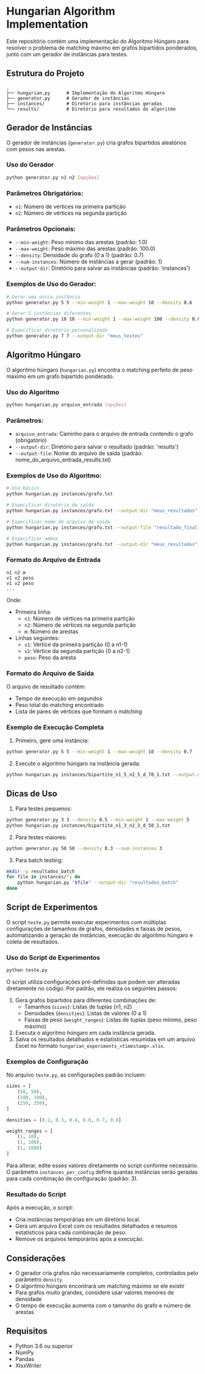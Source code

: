 # Hungarian Algorithm Implementation

Este repositório contém uma implementação do Algoritmo Húngaro para resolver o problema de matching máximo em grafos bipartidos ponderados, junto com um gerador de instâncias para testes.

## Estrutura do Projeto

```
.
├── hungarian.py      # Implementação do Algoritmo Húngaro
├── generator.py      # Gerador de instâncias
├── instances/        # Diretório para instâncias geradas
└── results/          # Diretório para resultados do algoritmo
```

## Gerador de Instâncias

O gerador de instâncias (`generator.py`) cria grafos bipartidos aleatórios com pesos nas arestas.

### Uso do Gerador

```bash
python generator.py n1 n2 [opções]
```

### Parâmetros Obrigatórios:
- `n1`: Número de vértices na primeira partição
- `n2`: Número de vértices na segunda partição

### Parâmetros Opcionais:
- `--min-weight`: Peso mínimo das arestas (padrão: 1.0)
- `--max-weight`: Peso máximo das arestas (padrão: 100.0)
- `--density`: Densidade do grafo (0 a 1) (padrão: 0.7)
- `--num-instances`: Número de instâncias a gerar (padrão: 1)
- `--output-dir`: Diretório para salvar as instâncias (padrão: 'instances')

### Exemplos de Uso do Gerador:

```bash
# Gerar uma única instância
python generator.py 5 5 --min-weight 1 --max-weight 10 --density 0.6

# Gerar 5 instâncias diferentes
python generator.py 10 10 --min-weight 1 --max-weight 100 --density 0.8 --num-instances 5

# Especificar diretório personalizado
python generator.py 7 7 --output-dir "meus_testes"
```

## Algoritmo Húngaro

O algoritmo húngaro (`hungarian.py`) encontra o matching perfeito de peso máximo em um grafo bipartido ponderado.

### Uso do Algoritmo

```bash
python hungarian.py arquivo_entrada [opções]
```

### Parâmetros:
- `arquivo_entrada`: Caminho para o arquivo de entrada contendo o grafo (obrigatório)
- `--output-dir`: Diretório para salvar o resultado (padrão: 'results')
- `--output-file`: Nome do arquivo de saída (padrão: nome_do_arquivo_entrada_results.txt)

### Exemplos de Uso do Algoritmo:

```bash
# Uso básico
python hungarian.py instances/grafo.txt

# Especificar diretório de saída
python hungarian.py instances/grafo.txt --output-dir "meus_resultados"

# Especificar nome do arquivo de saída
python hungarian.py instances/grafo.txt --output-file "resultado_final.txt"

# Especificar ambos
python hungarian.py instances/grafo.txt --output-dir "meus_resultados" --output-file "final.txt"
```

### Formato do Arquivo de Entrada

```
n1 n2 m
v1 v2 peso
v1 v2 peso
...
```
Onde:
- Primeira linha: 
  - `n1`: Número de vértices na primeira partição
  - `n2`: Número de vértices na segunda partição
  - `m`: Número de arestas
- Linhas seguintes:
  - `v1`: Vértice da primeira partição (0 a n1-1)
  - `v2`: Vértice da segunda partição (0 a n2-1)
  - `peso`: Peso da aresta

### Formato do Arquivo de Saída

O arquivo de resultado contém:
- Tempo de execução em segundos
- Peso total do matching encontrado
- Lista de pares de vértices que formam o matching

### Exemplo de Execução Completa

1. Primeiro, gere uma instância:
```bash
python generator.py 5 5 --min-weight 1 --max-weight 10 --density 0.7
```

2. Execute o algoritmo húngaro na instância gerada:
```bash
python hungarian.py instances/bipartite_n1_5_n2_5_d_70_1.txt --output-dir "resultados_teste"
```

## Dicas de Uso

1. Para testes pequenos:
```bash
python generator.py 3 3 --density 0.5 --min-weight 1 --max-weight 5
python hungarian.py instances/bipartite_n1_3_n2_3_d_50_1.txt
```

2. Para testes maiores:
```bash
python generator.py 50 50 --density 0.3 --num-instances 3
```

3. Para batch testing:
```bash
mkdir -p resultados_batch
for file in instances/*; do
    python hungarian.py "$file" --output-dir "resultados_batch"
done
```

## Script de Experimentos

O script `teste.py` permite executar experimentos com múltiplas configurações de tamanhos de grafos, densidades e faixas de pesos, automatizando a geração de instâncias, execução do algoritmo húngaro e coleta de resultados.

### Uso do Script de Experimentos

```bash
python teste.py
```

O script utiliza configurações pré-definidas que podem ser alteradas diretamente no código. Por padrão, ele realiza os seguintes passos:

1. Gera grafos bipartidos para diferentes combinações de:
   - Tamanhos (`sizes`): Listas de tuplas (n1, n2)
   - Densidades (`densities`): Listas de valores (0 a 1)
   - Faixas de peso (`weight_ranges`): Listas de tuplas (peso mínimo, peso máximo)
2. Executa o algoritmo húngaro em cada instância gerada.
3. Salva os resultados detalhados e estatísticas resumidas em um arquivo Excel no formato `hungarian_experiments_<timestamp>.xlsx`.

### Exemplos de Configuração

No arquivo `teste.py`, as configurações padrão incluem:

```python
sizes = [
    (50, 50),
    (100, 100),
    (250, 250),
]

densities = [0.2, 0.3, 0.4, 0.6, 0.7, 0.8]

weight_ranges = [
    (1, 10),
    (1, 100),
    (1, 1000)
]
```

Para alterar, edite esses valores diretamente no script conforme necessário. O parâmetro `instances_per_config` define quantas instâncias serão geradas para cada combinação de configuração (padrão: 3).

### Resultado do Script

Após a execução, o script:
- Cria instâncias temporárias em um diretório local.
- Gera um arquivo Excel com os resultados detalhados e resumos estatísticos para cada combinação de peso.
- Remove os arquivos temporários após a execução.

## Considerações

- O gerador cria grafos não necessariamente completos, controlados pelo parâmetro `density`
- O algoritmo húngaro encontrará um matching máximo se ele existir
- Para grafos muito grandes, considere usar valores menores de densidade
- O tempo de execução aumenta com o tamanho do grafo e número de arestas

## Requisitos

- Python 3.6 ou superior
- NumPy
- Pandas
- XlsxWriter